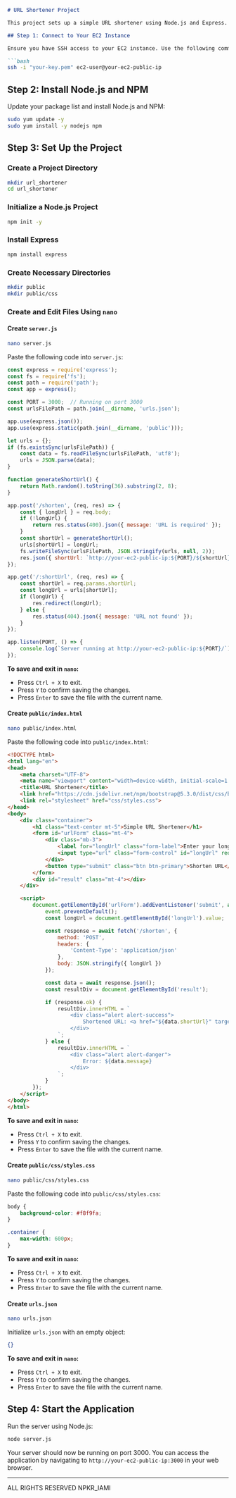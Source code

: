 ```markdown
# URL Shortener Project

This project sets up a simple URL shortener using Node.js and Express. The server runs on port 3000 and uses a static HTML form for user interaction.

## Step 1: Connect to Your EC2 Instance

Ensure you have SSH access to your EC2 instance. Use the following command to connect:

```bash
ssh -i "your-key.pem" ec2-user@your-ec2-public-ip
```

## Step 2: Install Node.js and NPM

Update your package list and install Node.js and NPM:

```bash
sudo yum update -y
sudo yum install -y nodejs npm
```

## Step 3: Set Up the Project

### Create a Project Directory

```bash
mkdir url_shortener
cd url_shortener
```

### Initialize a Node.js Project

```bash
npm init -y
```

### Install Express

```bash
npm install express
```

### Create Necessary Directories

```bash
mkdir public
mkdir public/css
```

### Create and Edit Files Using `nano`

#### Create `server.js`

```bash
nano server.js
```

Paste the following code into `server.js`:

```javascript
const express = require('express');
const fs = require('fs');
const path = require('path');
const app = express();

const PORT = 3000;  // Running on port 3000
const urlsFilePath = path.join(__dirname, 'urls.json');

app.use(express.json());
app.use(express.static(path.join(__dirname, 'public')));

let urls = {};
if (fs.existsSync(urlsFilePath)) {
    const data = fs.readFileSync(urlsFilePath, 'utf8');
    urls = JSON.parse(data);
}

function generateShortUrl() {
    return Math.random().toString(36).substring(2, 8);
}

app.post('/shorten', (req, res) => {
    const { longUrl } = req.body;
    if (!longUrl) {
        return res.status(400).json({ message: 'URL is required' });
    }
    const shortUrl = generateShortUrl();
    urls[shortUrl] = longUrl;
    fs.writeFileSync(urlsFilePath, JSON.stringify(urls, null, 2));
    res.json({ shortUrl: `http://your-ec2-public-ip:${PORT}/${shortUrl}` });
});

app.get('/:shortUrl', (req, res) => {
    const shortUrl = req.params.shortUrl;
    const longUrl = urls[shortUrl];
    if (longUrl) {
        res.redirect(longUrl);
    } else {
        res.status(404).json({ message: 'URL not found' });
    }
});

app.listen(PORT, () => {
    console.log(`Server running at http://your-ec2-public-ip:${PORT}/`);
});
```

**To save and exit in `nano`:**
- Press `Ctrl + X` to exit.
- Press `Y` to confirm saving the changes.
- Press `Enter` to save the file with the current name.

#### Create `public/index.html`

```bash
nano public/index.html
```

Paste the following code into `public/index.html`:

```html
<!DOCTYPE html>
<html lang="en">
<head>
    <meta charset="UTF-8">
    <meta name="viewport" content="width=device-width, initial-scale=1.0">
    <title>URL Shortener</title>
    <link href="https://cdn.jsdelivr.net/npm/bootstrap@5.3.0/dist/css/bootstrap.min.css" rel="stylesheet">
    <link rel="stylesheet" href="css/styles.css">
</head>
<body>
    <div class="container">
        <h1 class="text-center mt-5">Simple URL Shortener</h1>
        <form id="urlForm" class="mt-4">
            <div class="mb-3">
                <label for="longUrl" class="form-label">Enter your long URL</label>
                <input type="url" class="form-control" id="longUrl" required placeholder="https://www.example.com">
            </div>
            <button type="submit" class="btn btn-primary">Shorten URL</button>
        </form>
        <div id="result" class="mt-4"></div>
    </div>

    <script>
        document.getElementById('urlForm').addEventListener('submit', async function(event) {
            event.preventDefault();
            const longUrl = document.getElementById('longUrl').value;

            const response = await fetch('/shorten', {
                method: 'POST',
                headers: {
                    'Content-Type': 'application/json'
                },
                body: JSON.stringify({ longUrl })
            });

            const data = await response.json();
            const resultDiv = document.getElementById('result');

            if (response.ok) {
                resultDiv.innerHTML = `
                    <div class="alert alert-success">
                        Shortened URL: <a href="${data.shortUrl}" target="_blank">${data.shortUrl}</a>
                    </div>
                `;
            } else {
                resultDiv.innerHTML = `
                    <div class="alert alert-danger">
                        Error: ${data.message}
                    </div>
                `;
            }
        });
    </script>
</body>
</html>
```

**To save and exit in `nano`:**
- Press `Ctrl + X` to exit.
- Press `Y` to confirm saving the changes.
- Press `Enter` to save the file with the current name.

#### Create `public/css/styles.css`

```bash
nano public/css/styles.css
```

Paste the following code into `public/css/styles.css`:

```css
body {
    background-color: #f8f9fa;
}

.container {
    max-width: 600px;
}
```

**To save and exit in `nano`:**
- Press `Ctrl + X` to exit.
- Press `Y` to confirm saving the changes.
- Press `Enter` to save the file with the current name.

#### Create `urls.json`

```bash
nano urls.json
```

Initialize `urls.json` with an empty object:

```json
{}
```

**To save and exit in `nano`:**
- Press `Ctrl + X` to exit.
- Press `Y` to confirm saving the changes.
- Press `Enter` to save the file with the current name.

## Step 4: Start the Application

Run the server using Node.js:

```bash
node server.js
```

Your server should now be running on port 3000. You can access the application by navigating to `http://your-ec2-public-ip:3000` in your web browser.

---

ALL RIGHTS RESERVED NPKR_IAMI
